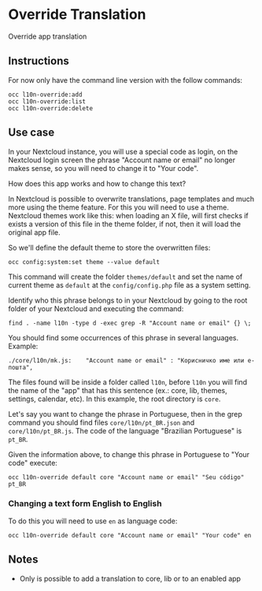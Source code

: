 # Override Translation

Override app translation


## Instructions

For now only have the command line version with the follow commands:


```
occ l10n-override:add
occ l10n-override:list
occ l10n-override:delete
```

## Use case

In your Nextcloud instance, you will use a special code as login, on the Nextcloud login screen the phrase "Account name or email" no longer makes sense, so you will need to change it to "Your code".

How does this app works and how to change this text?

In Nextcloud is possible to overwrite translations, page templates and much more using the theme feature. For this you will need to use a theme. Nextcloud themes work like this: when loading an X file, will first checks if exists a version of this file in the theme folder, if not, then it will load the original app file.

So we'll define the default theme to store the overwritten files:

```
occ config:system:set theme --value default
```
This command will create the folder `themes/default` and set the name of current theme as `default` at the `config/config.php` file as a system setting.

Identify who this phrase belongs to in your Nextcloud by going to the root folder of your Nextcloud and executing the command:
```
find . -name l10n -type d -exec grep -R "Account name or email" {} \;
```
You should find some occurrences of this phrase in several languages. Example:
```
./core/l10n/mk.js:    "Account name or email" : "Корисничко име или е-пошта",
```
The files found will be inside a folder called `l10n`, before `l10n` you will find the name of the "app" that has this sentence (ex.: core, lib, themes, settings, calendar, etc). In this example, the root directory is `core`.

Let's say you want to change the phrase in Portuguese, then in the grep command you should find files `core/l10n/pt_BR.json` and `core/l10n/pt_BR.js`. The code of the language "Brazilian Portuguese" is `pt_BR`.

Given the information above, to change this phrase in Portuguese to "Your code" execute:
```
occ l10n-override default core "Account name or email" "Seu código" pt_BR
```

### Changing a text form English to English

To do this you will need to use `en` as language code:
```
occ l10n-override default core "Account name or email" "Your code" en
```

## Notes
* Only is possible to add a translation to core, lib or to an enabled app
